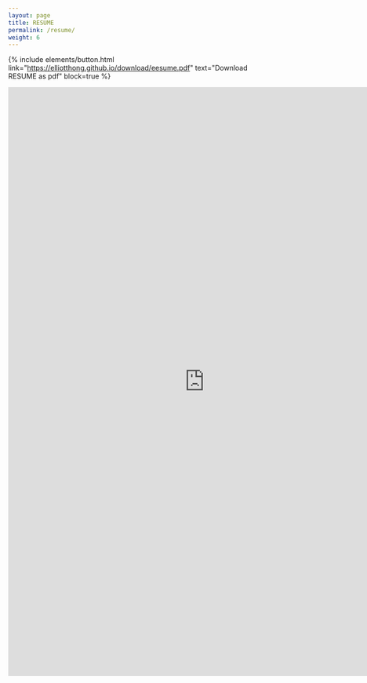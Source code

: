 ```yaml
---
layout: page
title: RESUME
permalink: /resume/
weight: 6
---
```


{% include elements/button.html link="https://elliotthong.github.io/download/eesume.pdf" text="Download RESUME as pdf" block=true %}

<center>
	<iframe src="https://elliotthong.github.io/download/eesume.pdf" style="width:800px; height:1200px;" frameborder="0"></iframe>
</center>